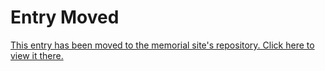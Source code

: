 # Entry Moved
[This entry has been moved to the memorial site's repository.  Click here to view it there.](https://github.com/Mission23/MCBCMassacre/wiki/Massacre-at-Mount-Calvary-Baptist-Church)